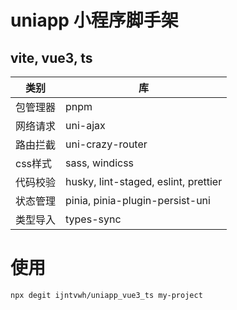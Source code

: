 # uniapp 小程序脚手架 
## vite, vue3, ts

| 类别 | 库 |
| --- | --- |
|包管理器|pnpm|
|网络请求|uni-ajax|
|路由拦截|uni-crazy-router|
|css样式|sass, windicss|
|代码校验|husky, lint-staged, eslint, prettier|
|状态管理|pinia, pinia-plugin-persist-uni|
|类型导入|types-sync|

# 使用
```
npx degit ijntvwh/uniapp_vue3_ts my-project
```
